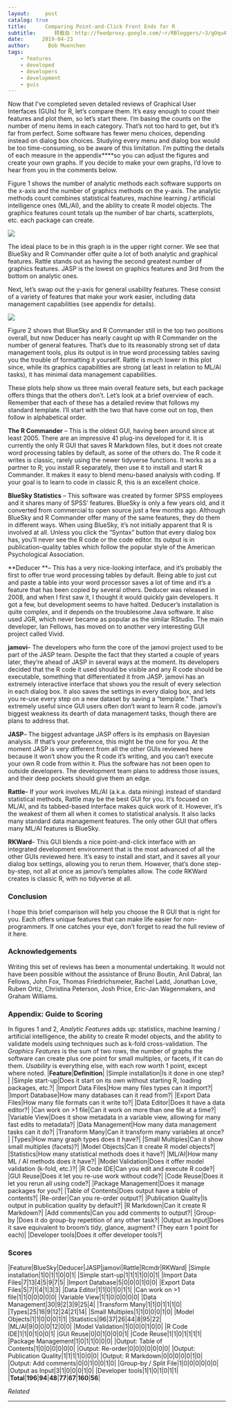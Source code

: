 ```yaml
---
layout:     post
catalog: true
title:      Comparing Point-and-Click Front Ends for R
subtitle:      转载自：http://feedproxy.google.com/~r/RBloggers/~3/gOqu4xTy-78/
date:      2019-04-23
author:      Bob Muenchen
tags:
    - features
    - developed
    - developers
    - development
    - guis
---
```






Now that I’ve completed seven detailed reviews of Graphical User Interfaces (GUIs) for R, let’s compare them. It’s easy enough to count their features and plot them, so let’s start there. I’m basing the counts on the number of menu items in each category. That’s not too hard to get, but it’s far from perfect. Some software has fewer menu choices, depending instead on dialog box choices. Studying every menu and dialog box would be too time-consuming, so be aware of this limitation. I’m putting the details of each measure in the appendix****so you can adjust the figures and create your own graphs. If you decide to make your own graphs, I’d love to hear from you in the comments below.

Figure 1 shows the number of analytic methods each software supports on the x-axis and the number of graphics methods on the y-axis. The analytic methods count combines statistical features, machine learning / artificial intelligence ones (ML/AI), and the ability to create R model objects. The graphics features count totals up the number of bar charts, scatterplots, etc. each package can create. 

![](https://i0.wp.com/r4stats.com/wp-content/uploads/2019/04/Fig1_Analytic_v_Graphic_v2.png?w=640&ssl=1)


The ideal place to be in this graph is in the upper right corner. We see that BlueSky and R Commander offer quite a lot of both analytic and graphical features. Rattle stands out as having the second greatest number of graphics features. JASP is the lowest on graphics features and 3rd from the bottom on analytic ones. 

Next, let’s swap out the y-axis for general usability features. These consist of a variety of features that make your work easier, including data management capabilities (see appendix for details). 

![](https://i1.wp.com/r4stats.com/wp-content/uploads/2019/04/Fig2_Analytic_v_Usability.png?w=640)


Figure 2 shows that BlueSky and R Commander still in the top two positions overall, but now Deducer has nearly caught up with R Commander on the number of general features. That’s due to its reasonably strong set of data management tools, plus its output is in true word processing tables saving you the trouble of formatting it yourself. Rattle is much lower in this plot since, while its graphics capabilities are strong (at least in relation to ML/AI tasks), it has minimal data management capabilities.

These plots help show us three main overall feature sets, but each package offers things that the others don’t. Let’s look at a brief overview of each. Remember that each of these has a detailed review that follows my standard template. I’ll start with the two that have come out on top, then follow in alphabetical order.

**The R Commander** – This is the oldest GUI, having been around since at least 2005. There are an impressive 41 plug-ins developed for it. It is currently the only R GUI that saves R Markdown files, but it does not create word processing tables by default, as some of the others do. The R code it writes is classic, rarely using the newer tidyverse functions. It works as a partner to R; you install R separately, then use it to install and start R Commander. It makes it easy to blend menu-based analysis with coding. If your goal is to learn to code in classic R, this is an excellent choice.

**BlueSky Statistics** – This software was created by former SPSS employees and it shares many of SPSS’ features. BlueSky is only a few years old, and it converted from commercial to open source just a few months ago. Although BlueSky and R Commander offer many of the same features, they do them in different ways. When using BlueSky, it’s not initially apparent that R is involved at all. Unless you click the “Syntax” button that every dialog box has, you’ll never see the R code or the code editor. Its output is in publication-quality tables which follow the popular style of the American Psychological Association.

**Deducer **– This has a very nice-looking interface, and it’s probably the first to offer true word processing tables by default. Being able to just cut and paste a table into your word processor saves a lot of time and it’s a feature that has been copied by several others. Deducer was released in 2008, and when I first saw it, I thought it would quickly gain developers. It got a few, but development seems to have halted. Deducer’s installation is quite complex, and it depends on the troublesome Java software. It also used JGR, which never became as popular as the similar RStudio. The main developer, Ian Fellows, has moved on to another very interesting GUI project called Vivid.

**jamovi**– The developers who form the core of the jamovi project used to be part of the JASP team. Despite the fact that they started a couple of years later, they’re ahead of JASP in several ways at the moment. Its developers decided that the R code it used should be visible and any R code should be executable, something that differentiated it from JASP. jamovi has an extremely interactive interface that shows you the result of every selection in each dialog box. It also saves the settings in every dialog box, and lets you re-use every step on a new dataset by saving a “template.” That’s extremely useful since GUI users often don’t want to learn R code. jamovi’s biggest weakness its dearth of data management tasks, though there are plans to address that.

**JASP**– The biggest advantage JASP offers is its emphasis on Bayesian analysis. If that’s your preference, this might be the one for you. At the moment JASP is very different from all the other GUIs reviewed here because it won’t show you the R code it’s writing, and you can’t execute your own R code from within it. Plus the software has not been open to outside developers. The development team plans to address those issues, and their deep pockets should give them an edge. 

**Rattle**– If your work involves ML/AI (a.k.a. data mining) instead of standard statistical methods, Rattle may be the best GUI for you. It’s focused on ML/AI, and its tabbed-based interface makes quick work of it. However, it’s the weakest of them all when it comes to statistical analysis. It also lacks many standard data management features. The only other GUI that offers many ML/AI features is BlueSky.

**RKWard**– This GUI blends a nice point-and-click interface with an integrated development environment that is the most advanced of all the other GUIs reviewed here. It’s easy to install and start, and it saves all your dialog box settings, allowing you to rerun them. However, that’s done step-by-step, not all at once as jamovi’s templates allow. The code RKWard creates is classic R, with no tidyverse at all.

### **Conclusion**

I hope this brief comparison will help you choose the R GUI that is right for you. Each offers unique features that can make life easier for non-programmers. If one catches your eye, don’t forget to read the full review of it here.

### **Acknowledgements**

Writing this set of reviews has been a monumental undertaking. It would not have been possible without the assistance of Bruno Boutin, Anil Dabral, Ian Fellows, John Fox, Thomas Friedrichsmeier, Rachel Ladd, Jonathan Love, Ruben Ortiz, Christina Peterson, Josh Price, Eric-Jan Wagenmakers, and Graham Williams. 

### **Appendix: Guide to Scoring**

In figures 1 and 2, *Analytic Features* adds up: statistics, machine learning / artificial intelligence, the ability to create R model objects, and the ability to validate models using techniques such as k-fold cross-validation. The *Graphics Features* is the sum of two rows, the number of graphs the software can create plus one point for small multiples, or facets, if it can do them. *Usability* is everything else, with each row worth 1 point, except where noted.
|**Feature**|**Definition**|
|Simple installation|Is it done in one step?|
|Simple start-up|Does it start on its own without starting R, loading packages, etc.?|
|Import Data Files|How many files types can it import?|
|Import Database|How many databases can it read from?|
|Export Data Files|How many file formats can it write to?|
|Data Editor|Does it have a data editor?|
|Can work on >1 file|Can it work on more than one file at a time?|
|Variable View|Does it show metadata in a variable view, allowing for many fast edits to metadata?|
|Data Management|How many data management tasks can it do?|
|Transform Many|Can it transform many variables at once?|
|Types|How many graph types does it have?|
|Small Multiples|Can it show small multiples (facets)?|
|Model Objects|Can it create R model objects?|
|Statistics|How many statistical methods does it have?|
|ML/AI|How many ML / AI methods does it have?|
|Model Validation|Does it offer model validation (k-fold, etc.)?|
|R Code IDE|Can you edit and execute R code?|
|GUI Reuse|Does it let you re-use work without code?|
|Code Reuse|Does it let you rerun all using code?|
|Package Management|Does it manage packages for you?|
|Table of Contents|Does output have a table of contents?|
|Re-order|Can you re-order output?|
|Publication Quality|Is output in publication quality by default?|
|R Markdown|Can it create R Markdown?|
|Add comments|Can you add comments to output?|
|Group-by |Does it do group-by repetition of any other task?|
|Output as Input|Does it save equivalent to broom’s tidy, glance, augment? (They earn 1 point for each)|
|Developer tools|Does it offer developer tools?|

### **Scores**
|Feature|BlueSky|Deducer|JASP|jamovi|Rattle|Rcmdr|RKWard|
|Simple installation|1|0|1|1|0|0|1|
|Simple start-up|1|1|1|1|0|0|1|
|Import Data Files|7|13|4|5|9|7|5|
|Import Database|5|0|0|0|1|0|0|
|Export Data Files|5|7|1|4|1|3|3|
|Data Editor|1|1|0|1|0|1|1|
|Can work on >1 file|1|1|0|0|0|0|0|
|Variable View|1|1|0|0|0|0|0|
|Data Management|30|9|2|3|9|25|4|
|Transform Many|1|1|0|1|1|1|0|
|Types|25|16|9|12|24|21|14|
|Small Multiples|1|1|0|0|0|1|0|
|Model Objects|1|1|0|0|0|1|1|
|Statistics|96|37|26|44|8|95|22|
|ML/AI|9|0|0|0|12|0|0|
|Model Validation|1|0|0|0|1|0|0|
|R Code IDE|1|1|0|1|0|0|1|
|GUI Reuse|0|0|1|0|0|0|1|
|Code Reuse|1|1|0|1|1|1|1|
|Package Management|1|0|1|1|0|0|0|
|Output: Table of Contents|1|0|0|0|0|0|0|
|Output: Re-order|0|0|0|0|0|0|0|
|Output: Publication Quality|1|1|1|1|0|0|0|
|Output: R Markdown|0|0|0|0|0|1|0|
|Output: Add comments|0|0|1|0|0|1|0|
|Group-by / Split File|1|0|0|0|0|0|0|
|Output as Input|3|1|0|0|0|1|0|
|Developer tools|1|1|0|1|0|1|1|
|**Total**|**196**|**94**|**48**|**77**|**67**|**160**|**56**|


*Related*








---
